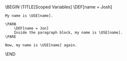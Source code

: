 \BEGIN	\TITLE[Scoped Variables] 	\DEF[name = Josh]	My name is \USE[name]. 		\PARB		\DEF[name = Jon]		Inside the paragraph block, my name is \USE[name].	\PARE	Now, my name is \USE[name] again.\END 